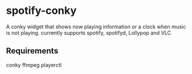 # spotify-conky
A conky widget that shows now playing information or a clock when music is not playing.
currently supports spotify, spotifyd, Lollypop and VLC

## Requirements
conky
ffmpeg
playerctl
